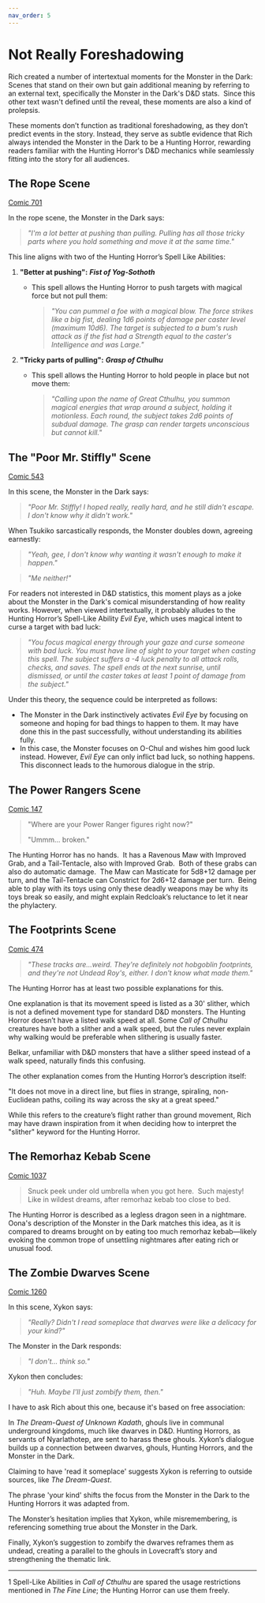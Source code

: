 ```yaml
---
nav_order: 5
---
```

# Not Really Foreshadowing

Rich created a number of intertextual moments for the Monster in the Dark: Scenes that stand on their own but gain additional meaning by referring to an external text, specifically the Monster in the Dark's D&D stats.  Since this other text wasn't defined until the reveal, these moments are also a kind of prolepsis.&#x20;

These moments don’t function as traditional foreshadowing, as they don’t predict events in the story. Instead, they serve as subtle evidence that Rich always intended the Monster in the Dark to be a Hunting Horror, rewarding readers familiar with the Hunting Horror's D&D mechanics while seamlessly fitting into the story for all audiences.

## The Rope Scene

[Comic 701](https://www.giantitp.com/comics/oots0701.html)

In the rope scene, the Monster in the Dark says:

> *"I'm a lot better at pushing than pulling. Pulling has all those tricky parts where you hold something and move it at the same time."*

This line aligns with two of the Hunting Horror’s Spell Like Abilities:

1. **"Better at pushing":** ***Fist of Yog-Sothoth***

   - This spell allows the Hunting Horror to push targets with magical force but not pull them:
     > *"You can pummel a foe with a magical blow. The force strikes like a big fist, dealing 1d6 points of damage per caster level (maximum 10d6). The target is subjected to a bum's rush attack as if the fist had a Strength equal to the caster's Intelligence and was Large."*

2. **"Tricky parts of pulling":** ***Grasp of Cthulhu***

   - This spell allows the Hunting Horror to hold people in place but not move them:
     > *"Calling upon the name of Great Cthulhu, you summon magical energies that wrap around a subject, holding it motionless. Each round, the subject takes 2d6 points of subdual damage. The grasp can render targets unconscious but cannot kill."*

## The "Poor Mr. Stiffly" Scene

[Comic 543](https://www.giantitp.com/comics/oots0543.html)

In this scene, the Monster in the Dark says:

> *"Poor Mr. Stiffly! I hoped really, really hard, and he still didn't escape. I don't know why it didn't work."*

When Tsukiko sarcastically responds, the Monster doubles down, agreeing earnestly:

> *"Yeah, gee, I don't know why wanting it wasn't enough to make it happen."*

> *"Me neither!"*

For readers not interested in D&D statistics, this moment plays as a joke about the Monster in the Dark's comical misunderstanding of how reality works. However, when viewed intertextually, it probably alludes to the Hunting Horror’s Spell-Like Ability *Evil Eye*, which uses magical intent to curse a target with bad luck:

> *"You focus magical energy through your gaze and curse someone with bad luck. You must have line of sight to your target when casting this spell. The subject suffers a -4 luck penalty to all attack rolls, checks, and saves. The spell ends at the next sunrise, until dismissed, or until the caster takes at least 1 point of damage from the subject."*

Under this theory, the sequence could be interpreted as follows:

- The Monster in the Dark instinctively activates *Evil Eye* by focusing on someone and hoping for bad things to happen to them. It may have done this in the past successfully, without understanding its abilities fully.
- In this case, the Monster focuses on O-Chul and wishes him good luck instead. However, *Evil Eye* can only inflict bad luck, so nothing happens. This disconnect leads to the humorous dialogue in the strip.

## The Power Rangers Scene

[Comic 147](https://www.giantitp.com/comics/oots0147.html)

> "Where are your Power Ranger figures right now?"
>
> "Ummm... broken."

The Hunting Horror has no hands.  It has a Ravenous Maw with Improved Grab, and a Tail-Tentacle, also with Improved Grab.  Both of these grabs can also do automatic damage.  The Maw can Masticate for 5d8+12 damage per turn, and the Tail-Tentacle can Constrict for 2d6+12 damage per turn.  Being able to play with its toys using only these deadly weapons may be why its toys break so easily, and might explain Redcloak’s reluctance to let it near the phylactery.

## The Footprints Scene

[Comic 474](https://www.giantitp.com/comics/oots0474.html)

> *"These tracks are...weird. They're definitely not hobgoblin footprints, and they're not Undead Roy's, either. I don't know what made them."*

The Hunting Horror has at least two possible explanations for this.

One explanation is that its movement speed is listed as a 30' slither, which is not a defined movement type for standard D&D monsters. The Hunting Horror doesn’t have a listed walk speed at all. Some *Call of Cthulhu* creatures have both a slither and a walk speed, but the rules never explain why walking would be preferable when slithering is usually faster.

Belkar, unfamiliar with D&D monsters that have a slither speed instead of a walk speed, naturally finds this confusing.

&#x20;

The other explanation comes from the Hunting Horror’s description itself:

"It does not move in a direct line, but flies in strange, spiraling, non-Euclidean paths, coiling its way across the sky at a great speed."

While this refers to the creature’s flight rather than ground movement, Rich may have drawn inspiration from it when deciding how to interpret the "slither" keyword for the Hunting Horror.

## The Remorhaz Kebab Scene

[Comic 1037](https://www.giantitp.com/comics/oots1037.html)

> Snuck peek under old umbrella when you got here.  Such majesty!  Like in wildest dreams, after remorhaz kebab too close to bed.

The Hunting Horror is described as a legless dragon seen in a nightmare. Oona's description of the Monster in the Dark matches this idea, as it is compared to dreams brought on by eating too much remorhaz kebab—likely evoking the common trope of unsettling nightmares after eating rich or unusual food.

## The Zombie Dwarves Scene

[Comic 1260](https://www.giantitp.com/comics/oots1260.html)

In this scene, Xykon says:

> *"Really? Didn't I read someplace that dwarves were like a delicacy for your kind?"*

The Monster in the Dark responds:

> *"I don't... think so."*

Xykon then concludes:

> *"Huh. Maybe I'll just zombify them, then."*

I have to ask Rich about this one, because it's based on free association:

In *The Dream-Quest of Unknown Kadath*, ghouls live in communal underground kingdoms, much like dwarves in D&D. Hunting Horrors, as servants of Nyarlathotep, are sent to harass these ghouls. Xykon’s dialogue builds up a connection between dwarves, ghouls, Hunting Horrors, and the Monster in the Dark.

Claiming to have 'read it someplace' suggests Xykon is referring to outside sources, like *The Dream-Quest*.

The phrase 'your kind' shifts the focus from the Monster in the Dark to the Hunting Horrors it was adapted from.

The Monster’s hesitation implies that Xykon, while misremembering, is referencing something true about the Monster in the Dark.

Finally, Xykon’s suggestion to zombify the dwarves reframes them as undead, creating a parallel to the ghouls in Lovecraft’s story and strengthening the thematic link.

---

1 Spell-Like Abilities in *Call of Cthulhu* are spared the usage restrictions mentioned in *The Fine Line*; the Hunting Horror can use them freely.

